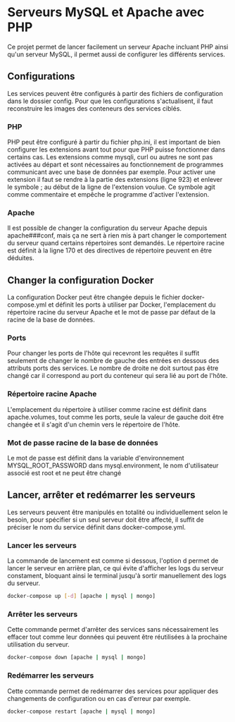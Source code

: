 # Serveurs MySQL et Apache avec PHP 

Ce projet permet de lancer facilement un serveur Apache incluant PHP ainsi qu'un serveur MySQL, il permet aussi de configurer les différents services.

## Configurations

Les services peuvent être configurés à partir des fichiers de configuration dans le dossier config. 
Pour que les configurations s'actualisent, il faut reconstruire les images des conteneurs des services ciblés.

### PHP

PHP peut être configuré à partir du fichier php.ini, il est important de bien configurer les extensions avant tout pour que PHP puisse fonctionner dans certains cas.
Les extensions comme mysqli, curl ou autres ne sont pas activées au départ et sont nécessaires au fonctionnement de programmes communicant avec une base de données par exemple.
Pour activer une extension il faut se rendre à la partie des extensions (ligne 923) et enlever le symbole ; au début de la ligne de l'extension voulue. Ce symbole agit comme commentaire et empêche le programme d'activer l'extension.

### Apache

Il est possible de changer la configuration du serveur Apache depuis apache###conf, mais ça ne sert à rien mis à part changer le comportement du serveur quand certains répertoires sont demandés.
Le répertoire racine est définit à la ligne 170 et des directives de répertoire peuvent en être déduites.

## Changer la configuration Docker

La configuration Docker peut être changée depuis le fichier docker-compose.yml et définit les ports à utiliser par Docker, l'emplacement du répertoire racine du serveur Apache et le mot de passe par défaut de la racine de la base de données.

### Ports

Pour changer les ports de l'hôte qui recevront les requêtes il suffit seulement de changer le nombre de gauche des entrées en dessous des attributs ports des services. Le nombre de droite ne doit surtout pas être changé car il correspond au port du conteneur qui sera lié au port de l'hôte.

### Répertoire racine Apache

L'emplacement du répertoire à utiliser comme racine est définit dans apache.volumes, tout comme les ports, seule la valeur de gauche doit être changée et il s'agit d'un chemin vers le répertoire de l'hôte.

### Mot de passe racine de la base de données

Le mot de passe est définit dans la variable d'environnement MYSQL_ROOT_PASSWORD dans mysql.environment, le nom d'utilisateur associé est root et ne peut être changé

## Lancer, arrêter et redémarrer les serveurs

Les serveurs peuvent être manipulés en totalité ou individuellement selon le besoin, pour spécifier si un seul serveur doit être affecté, il suffit de préciser le nom du service définit dans docker-compose.yml.

### Lancer les serveurs

La commande de lancement est comme si dessous, l'option d permet de lancer le serveur en arrière plan, ce qui évite d'afficher les logs du serveur constament, bloquant ainsi le terminal jusqu'à sortir manuellement des logs du serveur.
```bash
docker-compose up [-d] [apache | mysql | mongo]
```

### Arrêter les serveurs

Cette commande permet d'arrêter des services sans nécessairement les effacer tout comme leur données qui peuvent être réutilisées à la prochaine utilisation du serveur.
```bash
docker-compose down [apache | mysql | mongo]
```

### Redémarrer les serveurs

Cette commande permet de redémarrer des services pour appliquer des changements de configuration ou en cas d'erreur par exemple.
```bash
docker-compose restart [apache | mysql | mongo]
```